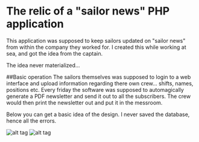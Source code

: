 # The relic of a "sailor news" PHP application 

This application was supposed to keep sailors updated on "sailor news" from within the company they worked for.
I created this while working at sea, and got the idea from the captain.

The idea never materialized... 

##Basic operation
The sailors themselves was supposed to login to a web interface and upload information regarding there own crew... shifts, names, positions etc.
Every friday the software was supposed to automagically generate a PDF newsletter and send it out to all the subscribers.
The crew would then print the newsletter out and put it in the messroom.

Below you can get a basic idea of the design.
I never saved the database, hence all the errors.

![alt tag](7c023570-8e2b-47b8-991f-4143e4799a40.png)
![alt tag](https://github.com/Richardsl/archive_Fredagslisten.no/blob/master/1a932b7a-198c-4335-b068-7e69d6384911.gif?raw=true)
